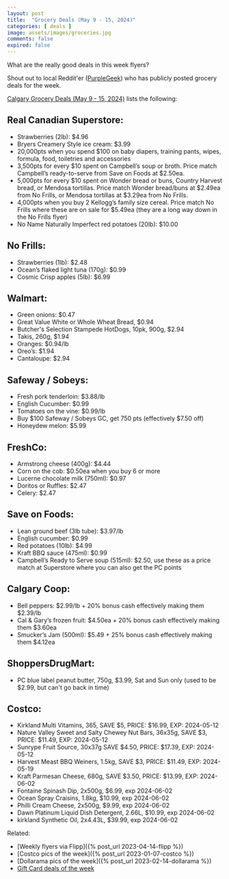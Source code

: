 ```yaml
---
layout: post
title:  "Grocery Deals (May 9 - 15, 2024)"
categories: [ deals ]
image: assets/images/groceries.jpg
comments: false
expired: false
---
```


What are the really good deals in this week flyers?

Shout out to local Reddit'er ([PurpleGeek](https://www.reddit.com/user/PurpleGeek/)) who has publicly posted grocery deals for the week.

[Calgary Grocery Deals (May 9 - 15, 2024)](https://www.reddit.com/r/Calgary/comments/1cngu0m/calgary_grocery_deals_may_9_to_15_2024/) lists the following:

## Real Canadian Superstore:
- Strawberries (2lb): $4.96
- Bryers Creamery Style ice cream: $3.99
- 20,000pts when you spend $100 on baby diapers, training pants, wipes, formula, food, toiletries and accessories
- 3,500pts for every $10 spent on Campbell’s soup or broth. Price match Campbell’s ready-to-serve from Save on Foods at $2.50ea.
- 5,000pts for every $10 spent on Wonder bread or buns, Country Harvest bread, or Mendosa tortillas. Price match Wonder bread/buns at $2.49ea from No Frills, or Mendosa tortillas at $3.29ea from No Frills.
- 4,000pts when you buy 2 Kellogg’s family size cereal. Price match No Frills where these are on sale for $5.49ea (they are a long way down in the No Frills flyer)
- No Name Naturally Imperfect red potatoes (20lb): $10.00

## No Frills:
- Strawberries (1lb): $2.48
- Ocean’s flaked light tuna (170g): $0.99
- Cosmic Crisp apples (5lb): $6.99

## Walmart:
- Green onions: $0.47
- Great Value White or Whole Wheat Bread, $0.94
- Butcher's Selection Stampede HotDogs, 10pk, 900g, $2.94
- Takis, 260g, $1.94
- Oranges: $0.94/lb
- Oreo’s: $1.94
- Cantaloupe: $2.94

## Safeway / Sobeys:
- Fresh pork tenderloin: $3.88/lb
- English Cucumber: $0.99
- Tomatoes on the vine: $0.99/lb
- Buy $100 Safeway / Sobeys GC, get 750 pts (effectively $7.50 off)
- Honeydew melon: $5.99

## FreshCo:
- Armstrong cheese (400g): $4.44
- Corn on the cob: $0.50ea when you buy 6 or more
- Lucerne chocolate milk (750ml): $0.97
- Doritos or Ruffles: $2.47
- Celery: $2.47

## Save on Foods:
- Lean ground beef (3lb tube): $3.97/lb
- English cucumber: $0.99
- Red potatoes (10lb): $4.99
- Kraft BBQ sauce (475ml): $0.99
- Campbell’s Ready to Serve soup (515ml): $2.50, use these as a price match at Superstore where you can also get the PC points

## Calgary Coop:
- Bell peppers: $2.99/lb + 20% bonus cash effectively making them $2.39/lb
- Cal & Gary’s frozen fruit: $4.50ea + 20% bonus cash effectively making them $3.60ea
- Smucker’s Jam (500ml): $5.49 + 25% bonus cash effectively making them $4.12ea

## ShoppersDrugMart:
- PC blue label peanut butter, 750g, $3.99, Sat and Sun only (used to be $2.99, but can't go back in time)

## Costco:
- Kirkland Multi Vitamins, 365, SAVE $5, PRICE: $16.99, EXP: 2024-05-12
- Nature Valley Sweet and Salty Chewey Nut Bars, 36x35g, SAVE $3, PRICE: $11.49, EXP: 2024-05-12
- Sunrype Fruit Source, 30x37g SAVE $4.50, PRICE: $17.39, EXP: 2024-05-12
- Harvest Meast BBQ Weiners, 1.5kg, SAVE $3, PRICE: $11.49, EXP: 2024-05-19
- Kraft Parmesan Cheese, 680g, SAVE $3.50, PRICE: $13.99, EXP: 2024-06-02
- Fontaine Spinash Dip, 2x500g, $6.99, exp 2024-06-02
- Ocean Spray Craisins, 1.8kg, $10.99, exp 2024-06-02
- Philli Cream Cheese, 2x500g, $9.99, exp 2024-06-02
- Dawn Platinum Liquid Dish Detergent, 2.66L, $10.99, exp 2024-06-02
- kirkland Synthetic Oil, 2x4.43L, $39.99, exp 2024-06-02

Related:
 - [Weekly flyers via Flipp]({% post_url 2023-04-14-flipp %})
 - [Costco pics of the week]({% post_url 2023-01-07-costco %})
 - [Dollarama pics of the week]({% post_url 2023-02-14-dollarama %})
 - [Gift Card deals of the week](https://forums.redflagdeals.com/various-retailers-gift-cards-deals-discounts-2024-2666408)

 